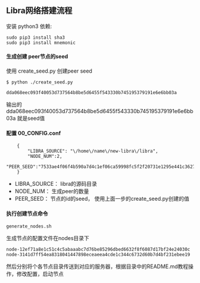 ## Libra网络搭建流程

安装 python3 依赖:

	sudo pip3 install sha3
	sudo pip3 install mnemonic




#### 生成创建 peer节点的seed

使用 create_seed.py 创建peer seed

	$ python ./create_seed.py
	
	dda068eec093f40053d737564b8be5d6455f543330b745195379191e6e6bb03a

输出的dda068eec093f40053d737564b8be5d6455f543330b745195379191e6e6bb03a 就是seed值

#### 配置 00_CONFIG.conf

        {
            "LIBRA_SOURCE": "\/home\/name\/new-libra\/libra",
            "NODE_NUM":2,
            "PEER_SEED":"7533ae4f06f4b590a7d4c1ef06ca59998fc5f2f20731e1295e441c36277d4e32"
        }


- LIBRA_SOURCE： libra的源码目录
- NODE_NUM： 生成peer的数量
- PEER_SEED： 节点的id的seed， 使用上面一步的create_seed.py创建的值

#### 执行创建节点命令

	generate_nodes.sh

生成节点的配置文件在nodes目录下

    node-12ef71a8e1c51c4c5abaaabc7d76be85296dbed6632f8f6087d17bf24e24030c
    node-3141d7ff54ea8318041447898eceaeea4cde1c344c6732d60b7d4bf231ebee19

然后分别将个各节点目录传送到对应的服务器，根据目录中的README.md教程操作，修改配置，启动节点
